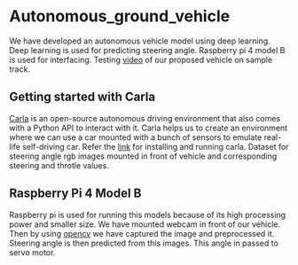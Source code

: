 # Autonomous_ground_vehicle
We have developed an autonomous vehicle model using deep learning. Deep learning is used for predicting steering angle. Raspberry pi 4 model B is used for interfacing. Testing [video](https://drive.google.com/file/d/1HAA9iVvYc70xF-zYHqx6fOmBDxKFQHcL/view?usp=share_link) of our proposed vehicle on sample track.
## Getting started with Carla
[Carla](https://carla.org) is an open-source autonomous driving environment that also comes with a Python API to interact with it. Carla helps us to create an environment where we can use a car mounted with a bunch of sensors to emulate real-life self-driving car. Refer the [link](https://carla.readthedocs.io/en/latest/start_quickstart/) for installing and running carla. Dataset for steering angle rgb images mounted in front of vehicle and corresponding steering and throtle values.
## Raspberry Pi 4 Model B
Raspberry pi is used for running this models because of its high processing power and smaller size. We have mounted webcam in front of our vehicle. Then by using [opencv](https://opencv.org/) we have captured the image and preprocessed it. Steering angle is then predicted from this images. This angle in passed to servo motor.

    
